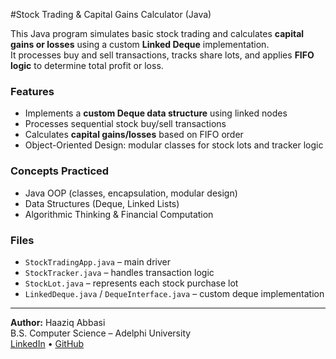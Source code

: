 #Stock Trading & Capital Gains Calculator (Java)

This Java program simulates basic stock trading and calculates **capital gains or losses** using a custom **Linked Deque** implementation.  
It processes buy and sell transactions, tracks share lots, and applies **FIFO logic** to determine total profit or loss.

### Features
- Implements a **custom Deque data structure** using linked nodes  
- Processes sequential stock buy/sell transactions  
- Calculates **capital gains/losses** based on FIFO order  
- Object-Oriented Design: modular classes for stock lots and tracker logic  

### Concepts Practiced
- Java OOP (classes, encapsulation, modular design)  
- Data Structures (Deque, Linked Lists)  
- Algorithmic Thinking & Financial Computation  

### Files
- `StockTradingApp.java` – main driver  
- `StockTracker.java` – handles transaction logic  
- `StockLot.java` – represents each stock purchase lot  
- `LinkedDeque.java` / `DequeInterface.java` – custom deque implementation  

---

**Author:** Haaziq Abbasi  
B.S. Computer Science – Adelphi University  
[LinkedIn](https://linkedin.com/in/haaziqabbasi) • [GitHub](https://github.com/haaziq24)
